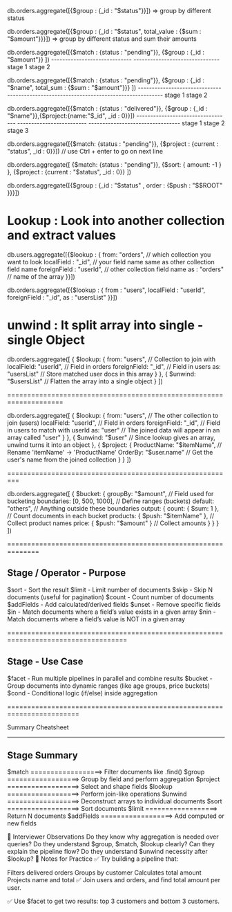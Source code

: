 

db.orders.aggregate([{$group : {_id : "$status"}}])
=> group by different status



db.orders.aggregate([{$group : {_id : "$status", total_value : {$sum : "$amount"}}}])
=> group by different status and sum their amounts

db.orders.aggregate([{$match : {status : "pending"}}, {$group : {_id : "$amount"}} ])
                      -----------------------------    -------------------------------
                              stage 1                              stage 2

                    

db.orders.aggregate([{$match : {status : "pending"}}, {$group : {_id : "$name", total_sum : {$sum : "$amount"}}} ])
                    ------------------------------    --------------------------------------------------------
                                     stage 1                              stage 2


db.orders.aggregate([{$match : {status : "delivered"}}, {$group : {_id : "$name"}},{$project:{name:"$_id", _id : 0}}])
                    ----------------------------------   -------------------------  ---------------------------------
                                   stage 1                       stage 2                         stage 3



db.orders.aggregate([{$match: {status : "pending"}},
                     {$project : {current : "status", _id : 0}}])               // use Ctrl + enter to go on next line  


                
db.orders.aggregate([
                       {$match: {status : "pending"}}, 
                       {$sort: { amount: -1 } },
                       {$project : {current : "$status", _id : 0}}
                    ])
 




 db.orders.aggregate([{$group : {_id : "$status" , order : {$push : "$$ROOT" }}}])



 # Lookup : Look into another collection and extract values

 db.users.aggregate([{$lookup : { 
  from: "orders",                     //  which collection you want to look
  localField : "_id",                // your field name same as other collection field name
  foreignField : "userId",          // other collection field name 
  as : "orders"                    //  name of the array
}}])



db.orders.aggregate([{$lookup : {
  from : "users",
  localField : "userId",
  foreignField : "_id",
  as : "usersList"
}}])


# unwind : It split array into single - single Object


db.orders.aggregate([
  {
    $lookup: {
      from: "users",          // Collection to join with
      localField: "userId",   // Field in orders
      foreignField: "_id",    // Field in users
      as: "usersList"         // Store matched user docs in this array
    }
  },
  {
    $unwind: "$usersList"     // Flatten the array into a single object
  }
])




====================================================================


db.orders.aggregate([
  {
    $lookup: {
      from: "users",            // The other collection to join (users)
      localField: "userId",     // Field in orders
      foreignField: "_id",      // Field in users to match with userId
      as: "user"                // The joined data will appear in an array called "user"
    }
  },
  {
    $unwind: "$user"            // Since lookup gives an array, unwind turns it into an object
  },
  {
    $project: {
      ProductName: "$itemName", // Rename 'itemName' → 'ProductName'
      OrderBy: "$user.name"     // Get the user's name from the joined collection
    }
  }
])

=========================================================



   db.orders.aggregate([
  {
    $bucket: {
      groupBy: "$amount",              // Field used for bucketing
      boundaries: [0, 500, 1000],      // Define ranges (buckets)
      default: "others",               // Anything outside these boundaries
      output: {
        count: { $sum: 1 },            // Count documents in each bucket
        products: { $push: "$itemName" }, // Collect product names
        price: { $push: "$amount" }    // Collect amounts
      }
    }
  }
])


==============================================================



Stage / Operator  - Purpose
------------------------------------------------------------
$sort             - Sort the result
$limit            - Limit number of documents
$skip             - Skip N documents (useful for pagination)
$count            - Count number of documents
$addFields        - Add calculated/derived fields
$unset            - Remove specific fields
$in               - Match documents where a field’s value exists in a given array
$nin              - Match documents where a field’s value is NOT in a given array


====================================================================================


Stage     - Use Case
---------------------------------------------------------------
$facet    - Run multiple pipelines in parallel and combine results
$bucket   - Group documents into dynamic ranges (like age groups, price buckets)
$cond     - Conditional logic (if/else) inside aggregation







========================================================================


 Summary Cheatsheet

 ---------------------------------------------------------------
Stage	                                  Summary
-----------------------------------------------------------------------
$match	    ==================>     Filter documents like .find()
$group	    ==================>     Group by field and perform aggregation
$project	  ==================>     Select and shape fields
$lookup	    ==================>     Perform join-like operations
$unwind     ==================>     	Deconstruct arrays to individual documents
$sort	      ==================>     Sort documents
$limit	     ==================>     Return N documents
$addFields	  ==================>     Add computed or new fields


🧪 Interviewer Observations
Do they know why aggregation is needed over queries?
Do they understand $group, $match, $lookup clearly?
Can they explain the pipeline flow?
Do they understand $unwind necessity after $lookup?
📝 Notes for Practice
✅ Try building a pipeline that:

Filters delivered orders
Groups by customer
Calculates total amount
Projects name and total
✅ Join users and orders, and find total amount per user.

✅ Use $facet to get two results: top 3 customers and bottom 3 customers.